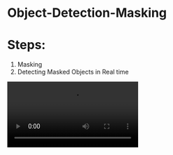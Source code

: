 # Object-Detection-Masking

# Steps:
1. Masking
2. Detecting Masked Objects in Real time

![](output.mp4)
